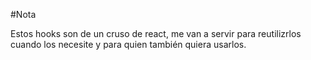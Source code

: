 #Nota

Estos hooks son de un cruso de react, me van a servir para reutilizrlos cuando los necesite y para quien también quiera usarlos.
